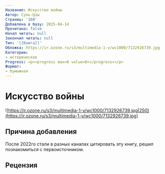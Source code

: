 ```yaml
---
Название: Искусство войны
Автор: Сунь-Цзы
Страниц: '160'
Добавлена в базу: 2025-04-14
Прочитана: false
Начал читать: null
Закончил читать: null
Тип: '[[Книга]]'
Обложка: https://ir.ozone.ru/s3/multimedia-1-v/wc1000/7132926739.jpg
Категории:
- историческое
Progress: <p><progress max=0 value=0></progress></p>
Формат:
- бумажная
---
```

# Искусство войны

![https://ir.ozone.ru/s3/multimedia-1-v/wc1000/7132926739.jpg|250](https://ir.ozone.ru/s3/multimedia-1-v/wc1000/7132926739.jpg)

## Причина добавления

После 2022го стали в разных каналах цитировать эту книгу, решил познакомиться с первоисточником.

## Рецензия